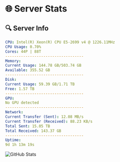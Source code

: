 # 🌐 Server Stats
## 🔍 Server Info
```yaml
CPU: Intel(R) Xeon(R) CPU E5-2699 v4 @ 1226.11MHz
CPU Usage: 0.70%
Cores: 44P | 88T
-----------------------------------
Memory:
Current Usage: 144.78 GB/503.74 GB
Available: 355.52 GB
-----------------------------------
Disk:
Current Usage: 59.39 GB/1.71 TB
Free: 1.57 TB
-----------------------------------
GPU:
No GPU detected
-----------------------------------
Network:
Current Transfer (Sent): 12.08 MB/s
Current Transfer (Received): 88.23 KB/s
Total Sent: 15.05 TB
Total Received: 143.37 GB
-----------------------------------
Uptime:
9d 1h 13m 19s
```
![GitHub Stats](https://img.shields.io/badge/Updated-2025-03-16_22:36:08-blue)